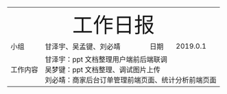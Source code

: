 <center>
	<table>
		<tr>
			<td colspan="4">
			<center>
			<font size=12px>工作日报</font>
			</center>
		</td>
		</tr>
	    <tr>
		    <td >小组</td>  
		    <td >甘泽宇、吴孟键、刘必靖</td>  
		    <td >日期</td>  
		    <td >2019.0.1</td>  
	    </tr>
	    <tr>
		    <td >工作内容</td>  
	        <td colspan="3">
甘泽宇：ppt 文档整理用户端前后端联调<br/>
吴梦键：ppt 文档整理、调试图片上传<br/>
刘必靖：商家后台订单管理前端页面、统计分析前端页面<br/>
</td>
   </tr>
</table>
</center>

<!--stackedit_data:
eyJoaXN0b3J5IjpbMzE2MjMzMTQsMTkyODM5MDIxNCwzODU0Mz
AxNywtNjg3MTIxMDUyLC0zODAxNjkwMDddfQ==
-->